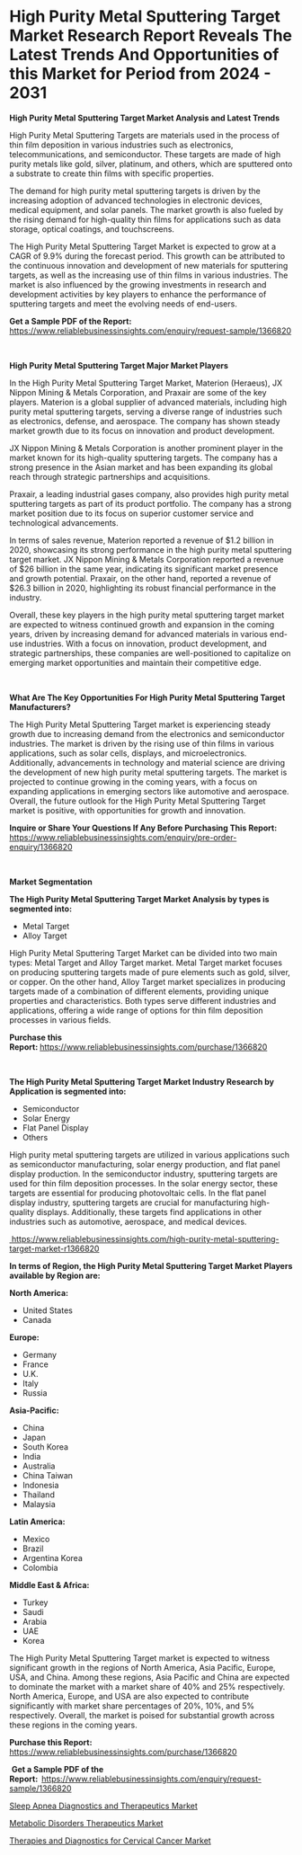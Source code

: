 <p><h1>High Purity Metal Sputtering Target Market Research Report Reveals The Latest Trends And Opportunities of this Market for Period from 2024 - 2031</h1></p><p><strong>High Purity Metal Sputtering Target Market Analysis and Latest Trends</strong></p>
<p><p>High Purity Metal Sputtering Targets are materials used in the process of thin film deposition in various industries such as electronics, telecommunications, and semiconductor. These targets are made of high purity metals like gold, silver, platinum, and others, which are sputtered onto a substrate to create thin films with specific properties.</p><p>The demand for high purity metal sputtering targets is driven by the increasing adoption of advanced technologies in electronic devices, medical equipment, and solar panels. The market growth is also fueled by the rising demand for high-quality thin films for applications such as data storage, optical coatings, and touchscreens.</p><p>The High Purity Metal Sputtering Target Market is expected to grow at a CAGR of 9.9% during the forecast period. This growth can be attributed to the continuous innovation and development of new materials for sputtering targets, as well as the increasing use of thin films in various industries. The market is also influenced by the growing investments in research and development activities by key players to enhance the performance of sputtering targets and meet the evolving needs of end-users.</p></p>
<p><strong>Get a Sample PDF of the Report:&nbsp;</strong> <a href="https://www.reliablebusinessinsights.com/enquiry/request-sample/1366820">https://www.reliablebusinessinsights.com/enquiry/request-sample/1366820</a></p>
<p>&nbsp;</p>
<p><strong>High Purity Metal Sputtering Target Major Market Players</strong></p>
<p><p>In the High Purity Metal Sputtering Target Market, Materion (Heraeus), JX Nippon Mining & Metals Corporation, and Praxair are some of the key players. Materion is a global supplier of advanced materials, including high purity metal sputtering targets, serving a diverse range of industries such as electronics, defense, and aerospace. The company has shown steady market growth due to its focus on innovation and product development. </p><p>JX Nippon Mining & Metals Corporation is another prominent player in the market known for its high-quality sputtering targets. The company has a strong presence in the Asian market and has been expanding its global reach through strategic partnerships and acquisitions. </p><p>Praxair, a leading industrial gases company, also provides high purity metal sputtering targets as part of its product portfolio. The company has a strong market position due to its focus on superior customer service and technological advancements.</p><p>In terms of sales revenue, Materion reported a revenue of $1.2 billion in 2020, showcasing its strong performance in the high purity metal sputtering target market. JX Nippon Mining & Metals Corporation reported a revenue of $26 billion in the same year, indicating its significant market presence and growth potential. Praxair, on the other hand, reported a revenue of $26.3 billion in 2020, highlighting its robust financial performance in the industry.</p><p>Overall, these key players in the high purity metal sputtering target market are expected to witness continued growth and expansion in the coming years, driven by increasing demand for advanced materials in various end-use industries. With a focus on innovation, product development, and strategic partnerships, these companies are well-positioned to capitalize on emerging market opportunities and maintain their competitive edge.</p></p>
<p>&nbsp;</p>
<p><strong>What Are The Key Opportunities For High Purity Metal Sputtering Target Manufacturers?</strong></p>
<p><p>The High Purity Metal Sputtering Target market is experiencing steady growth due to increasing demand from the electronics and semiconductor industries. The market is driven by the rising use of thin films in various applications, such as solar cells, displays, and microelectronics. Additionally, advancements in technology and material science are driving the development of new high purity metal sputtering targets. The market is projected to continue growing in the coming years, with a focus on expanding applications in emerging sectors like automotive and aerospace. Overall, the future outlook for the High Purity Metal Sputtering Target market is positive, with opportunities for growth and innovation.</p></p>
<p><strong>Inquire or Share Your Questions If Any Before Purchasing This Report:</strong> <a href="https://www.reliablebusinessinsights.com/enquiry/pre-order-enquiry/1366820">https://www.reliablebusinessinsights.com/enquiry/pre-order-enquiry/1366820</a></p>
<p>&nbsp;</p>
<p><strong>Market Segmentation</strong></p>
<p><strong>The High Purity Metal Sputtering Target Market Analysis by types is segmented into:</strong></p>
<p><ul><li>Metal Target</li><li>Alloy Target</li></ul></p>
<p><p>High Purity Metal Sputtering Target Market can be divided into two main types: Metal Target and Alloy Target market. Metal Target market focuses on producing sputtering targets made of pure elements such as gold, silver, or copper. On the other hand, Alloy Target market specializes in producing targets made of a combination of different elements, providing unique properties and characteristics. Both types serve different industries and applications, offering a wide range of options for thin film deposition processes in various fields.</p></p>
<p><strong>Purchase this Report:&nbsp;</strong><a href="https://www.reliablebusinessinsights.com/purchase/1366820">https://www.reliablebusinessinsights.com/purchase/1366820</a></p>
<p>&nbsp;</p>
<p><strong>The High Purity Metal Sputtering Target Market Industry Research by Application is segmented into:</strong></p>
<p><ul><li>Semiconductor</li><li>Solar Energy</li><li>Flat Panel Display</li><li>Others</li></ul></p>
<p><p>High purity metal sputtering targets are utilized in various applications such as semiconductor manufacturing, solar energy production, and flat panel display production. In the semiconductor industry, sputtering targets are used for thin film deposition processes. In the solar energy sector, these targets are essential for producing photovoltaic cells. In the flat panel display industry, sputtering targets are crucial for manufacturing high-quality displays. Additionally, these targets find applications in other industries such as automotive, aerospace, and medical devices.</p></p>
<p><a href="https://www.reliablebusinessinsights.com/high-purity-metal-sputtering-target-market-r1366820">&nbsp;https://www.reliablebusinessinsights.com/high-purity-metal-sputtering-target-market-r1366820</a></p>
<p><strong>In terms of Region, the High Purity Metal Sputtering Target Market Players available by Region are:</strong></p>
<p>
    <p> <strong> North America: </strong>
        <ul>
            <li>United States</li>
            <li>Canada</li>
        </ul>
        </p> 
    <p> <strong> Europe: </strong>
        <ul>
            <li>Germany</li>
            <li>France</li>
            <li>U.K.</li>
            <li>Italy</li>
            <li>Russia</li>
        </ul>
        </p> 
    <p> <strong> Asia-Pacific: </strong>
        <ul>
            <li>China</li>
            <li>Japan</li>
            <li>South Korea</li>
            <li>India</li>
            <li>Australia</li>
            <li>China Taiwan</li>
            <li>Indonesia</li>
            <li>Thailand</li>
            <li>Malaysia</li>
        </ul>
        </p> 
    <p> <strong> Latin America: </strong>
        <ul>
            <li>Mexico</li>
            <li>Brazil</li>
            <li>Argentina Korea</li>
            <li>Colombia</li>
        </ul>
        </p> 
    <p> <strong> Middle East & Africa: </strong>
        <ul>
            <li>Turkey</li>
            <li>Saudi</li>
            <li>Arabia</li>
            <li>UAE</li>
            <li>Korea</li>
        </ul>
    </p>
    </p>
<p><p>The High Purity Metal Sputtering Target market is expected to witness significant growth in the regions of North America, Asia Pacific, Europe, USA, and China. Among these regions, Asia Pacific and China are expected to dominate the market with a market share of 40% and 25% respectively. North America, Europe, and USA are also expected to contribute significantly with market share percentages of 20%, 10%, and 5% respectively. Overall, the market is poised for substantial growth across these regions in the coming years.</p></p>
<p><strong>Purchase this Report: </strong><a href="https://www.reliablebusinessinsights.com/purchase/1366820">https://www.reliablebusinessinsights.com/purchase/1366820</a></p>
<p>&nbsp;<strong>Get a Sample PDF of the Report:&nbsp;&nbsp;</strong><a href="https://www.reliablebusinessinsights.com/enquiry/request-sample/1366820">https://www.reliablebusinessinsights.com/enquiry/request-sample/1366820</a></p>
<p><strong></strong></p>
<p><p><a href="https://github.com/qrkceaah30/Market-Research-Report-List-1/blob/main/sleep-apnea-diagnostics-and-therapeutics-market.md">Sleep Apnea Diagnostics and Therapeutics Market</a></p><p><a href="https://github.com/yadanielu/Market-Research-Report-List-1/blob/main/metabolic-disorders-therapeutics-market.md">Metabolic Disorders Therapeutics Market</a></p><p><a href="https://github.com/lsapaaep8/Market-Research-Report-List-1/blob/main/therapies-and-diagnostics-for-cervical-cancer-market.md">Therapies and Diagnostics for Cervical Cancer Market</a></p></p>